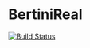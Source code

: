 # BertiniReal

[![Build Status](https://github.com/JuanCaGC/BertiniReal.jl/actions/workflows/CI.yml/badge.svg?branch=main)](https://github.com/JuanCaGC/BertiniReal.jl/actions/workflows/CI.yml?query=branch%3Amain)
